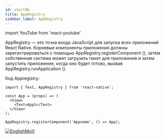 ```yaml
---
id: start06
title: AppRegistry
sidebar_label: AppRegistry
---
```


import YouTube from 'react-youtube'

AppRegistry — это точка входа JavaScript для запуска всех приложений React Native. Корневые компоненты приложения должны зарегистрироваться с помощью AppRegistry.registerComponent (), затем собственная система может загрузить пакет для приложения и затем запустить приложение, когда оно будет готово, вызвав AppRegistry.runApplication ().

<YouTube videoId='IHThgXE5U1c' />

Код Appregistry:

```SnackPlayer
import { Text, AppRegistry } from 'react-native';

const App = (props) => (
  <View>
    <Text>App1</Text>
  </View>
);

AppRegistry.registerComponent('Appname', () => App);
```

[![EnglishMoji!](/img/logo/englishmoji.png)](https://apps.apple.com/kz/app/englishmoji/id6450254885)
